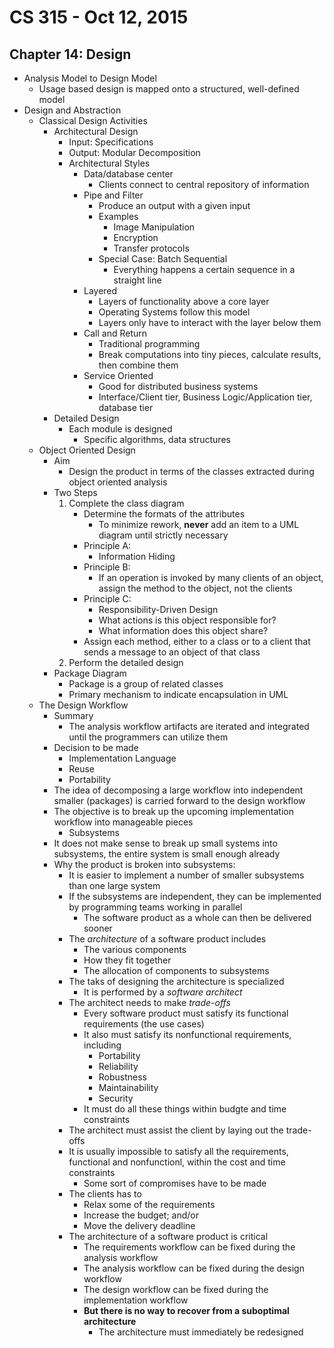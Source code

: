 # CS 315 - Oct 12, 2015

## Chapter 14: Design

 - Analysis Model to Design Model
	 - Usage based design is mapped onto a structured, well-defined model
 - Design and Abstraction
	 - Classical Design Activities
		 - Architectural Design
			 - Input: Specifications
			 - Output: Modular Decomposition
			 - Architectural Styles
				 - Data/database center
					 - Clients connect to central repository of information
				 - Pipe and Filter
					 - Produce an output with a given input
					 - Examples
						 - Image Manipulation
						 - Encryption
						 - Transfer protocols
					 - Special Case: Batch Sequential
						 - Everything happens a certain sequence in a straight line
				 - Layered
					 - Layers of functionality above a core layer
					 - Operating Systems follow this model
					 - Layers only have to interact with the layer below them
				 - Call and Return
					 - Traditional programming
					 - Break computations into tiny pieces, calculate results, then combine them
				 - Service Oriented
					 - Good for distributed business systems
					 - Interface/Client tier, Business Logic/Application tier, database tier
		 - Detailed Design
			 - Each module is designed
				 - Specific algorithms, data structures
	 - Object Oriented Design
		 - Aim
			 - Design the product in terms of the classes extracted during object oriented analysis
		 - Two Steps
			 1. Complete the class diagram
				 - Determine the formats of the attributes
					 - To minimize rework, **never** add an item to a UML diagram until strictly necessary
				 - Principle A:
					 - Information Hiding
				 - Principle B:
					 - If an operation is invoked by many clients of an object, assign the method to the object, not the clients
				 - Principle C:
					 - Responsibility-Driven Design
					 - What actions is this object responsible for?
					 - What information does this object share?
				 - Assign each method, either to a class or to a client that sends a message to an object of that class
			 2. Perform the detailed design
		 - Package Diagram
			 - Package is a group of related classes
			 - Primary mechanism to indicate encapsulation in UML
	 - The Design Workflow
		 - Summary
			 - The analysis workflow artifacts are iterated and integrated until the programmers can utilize them
		 - Decision to be made
			 - Implementation Language
			 - Reuse
			 - Portability
		 - The idea of decomposing a large workflow into independent smaller (packages) is carried forward to the design workflow
		 - The objective is to break up the upcoming implementation workflow into manageable pieces
			 - Subsystems
		 - It does not make sense to break up small systems into subsystems, the entire system is small enough already
		 - Why the product is broken into subsystems:
			 - It is easier to implement a number of smaller subsystems than one large system
			 - If the subsystems are independent, they can be implemented by programming teams working in parallel
				 - The software product as a whole can then be delivered sooner
			 - The *architecture* of a software product includes
				 - The various components
				 - How they fit together
				 - The allocation of components to subsystems
			 - The taks of designing the architecture is specialized
				 - It is performed by a *software architect*
			 - The architect needs to make *trade-offs*
				 - Every software product must satisfy its functional requirements (the use cases)
				 - It also must satisfy its nonfunctional requirements, including
					 - Portability
					 - Reliability
					 - Robustness
					 - Maintainability
					 - Security
				 - It must do all these things within budgte and time constraints
			 - The architect must assist the client by laying out the trade-offs
			 - It is usually impossible to satisfy all the requirements, functional and nonfunctionl, within the cost and time constraints
				 - Some sort of compromises have to be made
			 - The clients has to
				 - Relax some of the requirements
				 - Increase the budget; and/or
				 - Move the delivery deadline
			 - The architecture of a software product is critical
				 - The requirements workflow can be fixed during the analysis workflow
				 - The analysis workflow can be fixed during the design workflow
				 - The design workflow can be fixed during the implementation workflow
				 - **But there is no way to recover from a suboptimal architecture**
					 - The architecture must immediately be redesigned
